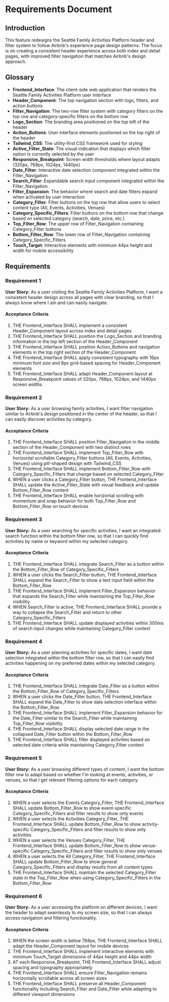 # Requirements Document

## Introduction

This feature redesigns the Seattle Family Activities Platform header and filter system to follow Airbnb's experience page design patterns. The focus is on creating a consistent header experience across both index and detail pages, with improved filter navigation that matches Airbnb's design approach.

## Glossary

- **Frontend_Interface**: The client-side web application that renders the Seattle Family Activities Platform user interface
- **Header_Component**: The top navigation section with logo, filters, and action buttons
- **Filter_Navigation**: The two-row filter system with category filters on the top row and category-specific filters on the bottom row
- **Logo_Section**: The branding area positioned on the top left of the header
- **Action_Buttons**: User interface elements positioned on the top right of the header
- **Tailwind_CSS**: The utility-first CSS framework used for styling
- **Active_Filter_State**: The visual indication that displays which filter option is currently selected by the user
- **Responsive_Breakpoint**: Screen width thresholds where layout adapts (320px, 768px, 1024px, 1440px)
- **Date_Filter**: Interactive date selection component integrated within the Filter_Navigation
- **Search_Filter**: Expandable search input component integrated within the Filter_Navigation
- **Filter_Expansion**: The behavior where search and date filters expand when activated by user interaction
- **Category_Filter**: Filter buttons on the top row that allow users to select content type (All, Events, Activities, Venues)
- **Category_Specific_Filters**: Filter buttons on the bottom row that change based on selected category (search, date, price, etc.)
- **Top_Filter_Row**: The upper row of Filter_Navigation containing Category_Filter buttons
- **Bottom_Filter_Row**: The lower row of Filter_Navigation containing Category_Specific_Filters
- **Touch_Target**: Interactive elements with minimum 44px height and width for mobile accessibility

## Requirements

### Requirement 1

**User Story:** As a user visiting the Seattle Family Activities Platform, I want a consistent header design across all pages with clear branding, so that I always know where I am and can easily navigate.

#### Acceptance Criteria

1. THE Frontend_Interface SHALL implement a consistent Header_Component layout across index and detail pages
2. THE Frontend_Interface SHALL position the Logo_Section and branding information in the top left section of the Header_Component
3. THE Frontend_Interface SHALL position Action_Buttons and navigation elements in the top right section of the Header_Component
4. THE Frontend_Interface SHALL apply consistent typography with 16px minimum font size and 8px grid-based spacing for Header_Component elements
5. THE Frontend_Interface SHALL adapt Header_Component layout at Responsive_Breakpoint values of 320px, 768px, 1024px, and 1440px screen widths

### Requirement 2

**User Story:** As a user browsing family activities, I want filter navigation similar to Airbnb's design positioned in the center of the header, so that I can easily discover activities by category.

#### Acceptance Criteria

1. THE Frontend_Interface SHALL position Filter_Navigation in the middle section of the Header_Component with two distinct rows
2. THE Frontend_Interface SHALL implement Top_Filter_Row with horizontal scrollable Category_Filter buttons (All, Events, Activities, Venues) using pill-shaped design with Tailwind_CSS
3. THE Frontend_Interface SHALL implement Bottom_Filter_Row with Category_Specific_Filters that change based on selected Category_Filter
4. WHEN a user clicks a Category_Filter button, THE Frontend_Interface SHALL update the Active_Filter_State with visual feedback and update Bottom_Filter_Row content
5. THE Frontend_Interface SHALL enable horizontal scrolling with momentum and snap behavior for both Top_Filter_Row and Bottom_Filter_Row on touch devices

### Requirement 3

**User Story:** As a user searching for specific activities, I want an integrated search function within the bottom filter row, so that I can quickly find activities by name or keyword within my selected category.

#### Acceptance Criteria

1. THE Frontend_Interface SHALL integrate Search_Filter as a button within the Bottom_Filter_Row of Category_Specific_Filters
2. WHEN a user clicks the Search_Filter button, THE Frontend_Interface SHALL expand the Search_Filter to show a text input field within the Bottom_Filter_Row
3. THE Frontend_Interface SHALL implement Filter_Expansion behavior that expands the Search_Filter while maintaining the Top_Filter_Row visibility
4. WHEN Search_Filter is active, THE Frontend_Interface SHALL provide a way to collapse the Search_Filter and return to other Category_Specific_Filters
5. THE Frontend_Interface SHALL update displayed activities within 300ms of search input changes while maintaining Category_Filter context

### Requirement 4

**User Story:** As a user planning activities for specific dates, I want date selection integrated within the bottom filter row, so that I can easily find activities happening on my preferred dates within my selected category.

#### Acceptance Criteria

1. THE Frontend_Interface SHALL integrate Date_Filter as a button within the Bottom_Filter_Row of Category_Specific_Filters
2. WHEN a user clicks the Date_Filter button, THE Frontend_Interface SHALL expand the Date_Filter to show date selection interface within the Bottom_Filter_Row
3. THE Frontend_Interface SHALL implement Filter_Expansion behavior for the Date_Filter similar to the Search_Filter while maintaining Top_Filter_Row visibility
4. THE Frontend_Interface SHALL display selected date range in the collapsed Date_Filter button within the Bottom_Filter_Row
5. THE Frontend_Interface SHALL filter displayed activities based on selected date criteria while maintaining Category_Filter context

### Requirement 5

**User Story:** As a user browsing different types of content, I want the bottom filter row to adapt based on whether I'm looking at events, activities, or venues, so that I get relevant filtering options for each category.

#### Acceptance Criteria

1. WHEN a user selects the Events Category_Filter, THE Frontend_Interface SHALL update Bottom_Filter_Row to show event-specific Category_Specific_Filters and filter results to show only events
2. WHEN a user selects the Activities Category_Filter, THE Frontend_Interface SHALL update Bottom_Filter_Row to show activity-specific Category_Specific_Filters and filter results to show only activities  
3. WHEN a user selects the Venues Category_Filter, THE Frontend_Interface SHALL update Bottom_Filter_Row to show venue-specific Category_Specific_Filters and filter results to show only venues
4. WHEN a user selects the All Category_Filter, THE Frontend_Interface SHALL update Bottom_Filter_Row to show general Category_Specific_Filters and display results from all content types
5. THE Frontend_Interface SHALL maintain the selected Category_Filter state in the Top_Filter_Row when using Category_Specific_Filters in the Bottom_Filter_Row

### Requirement 6

**User Story:** As a user accessing the platform on different devices, I want the header to adapt seamlessly to my screen size, so that I can always access navigation and filtering functionality.

#### Acceptance Criteria

1. WHEN the screen width is below 768px, THE Frontend_Interface SHALL adapt the Header_Component layout for mobile devices
2. THE Frontend_Interface SHALL implement interactive elements with minimum Touch_Target dimensions of 44px height and 44px width
3. AT each Responsive_Breakpoint, THE Frontend_Interface SHALL adjust spacing and typography appropriately
4. THE Frontend_Interface SHALL ensure Filter_Navigation remains horizontally scrollable across all screen sizes
5. THE Frontend_Interface SHALL preserve all Header_Component functionality including Search_Filter and Date_Filter while adapting to different viewport dimensions
